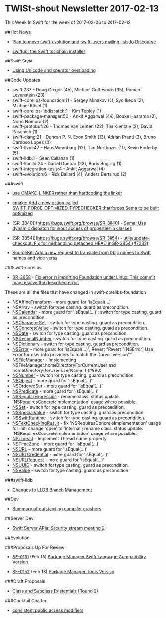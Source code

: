 # TWISt-shout Newsletter 2017-02-13
This Week In Swift for the week of 2017-02-06 to 2017-02-12

##Hot News

* [Plan to move swift-evolution and swift-users	mailing lists to Discourse](https://lists.swift.org/pipermail/swift-evolution/Week-of-Mon-20170206/031657.html)

* [swiftup: the Swift toolchain installer](https://lists.swift.org/pipermail/swift-users/Week-of-Mon-20170206/004653.html)

##Swift Style

* [Using Unicode and operator overloading](https://github.com/hexdreamer/hexdreamsCocoa/blob/master/Sources/CoreGraphics/CGContextExtensions.swift)

##Code Updates

* swift:237 - Doug Gregor (45), Michael Gottesman (35), Roman Levenstein (23)
* swift-corelibs-foundation:11 - Sergey Minakov (6), Syo Ikeda (2), Michael Kösel (1)
* swift-corelibs-libdispatch:1 - Kim Topley (1)
* swift-package-manager:50 - Ankit Aggarwal (44), Bouke Haarsma (2), Norio Nomura (2)
* swift-protobuf:26 - Thomas Van Lenten (22), Tim Kientzle (2), David Paschich (1)
* swift-clang:21 - Duncan P. N. Exon Smith (13), Adrian Prantl (3), Bruno Cardoso Lopes (3)
* swift-llvm:47 - Hans Wennborg (12), Tim Northover (11), Kevin Enderby (5)
* swift-lldb:1 - Sean Callanan (1)
* swift-llbuild:24 - Daniel Dunbar (23), Boris Bügling (1)
* swift-integration-tests:4 - Ankit Aggarwal (4)
* swift-evolution:6 - Rick Ballard (4), Anders Bertelrud (2)

###swift

* [use CMAKE_LINKER rather than hardcoding the linker](http://github.com/apple/swift/commit/b80553b9a18975c6a81b409188de92b23b621491)

* [cmake: Add a new option called SWIFT_FORCE_OPTIMIZED_TYPECHECKER that forces Sema to be built optimized](http://github.com/apple/swift/commit/faacdd911b06cbcfd2186a9a07ee31eac663726b)

* [SR-3840])(https://bugs.swift.org/browse/SR-3840) - [Sema: Use dynamic dispatch for inout access of properties in classes](http://github.com/apple/swift/commit/06de5d70c15e5d0dd7f084d3c672421d4ac46e3d)

* [SR-3854])(https://bugs.swift.org/browse/SR-3854) - [utils/update-checkout: Fix for mishandling detached HEAD in SR-3854 (#7232)](http://github.com/apple/swift/commit/03125798f8cc22cd47a9eca52c1a33dcbd15f679)

* [SourceKit: Add a new request to translate from Objc names to Swift names and vice versa](http://github.com/apple/swift/commit/b32424953e29862296d90e2f657c453fa3cfc77f)
  
###swift-corelibs

* [SR-3658](https://bugs.swift.org/browse/SR-3658) - [Fix error in importing Foundation under Linux. This commit may resolve the described error.](http://github.com/apple/swift-corelibs-foundation/commit/727e892e83c1b1fc8d2a596e44111f66e8632ad0)

These are all the files that have changed in swift-corelibs-foundation

* [NSAffineTransform](https://github.com/apple/swift-corelibs-foundation/commits/master/Foundation/NSAffineTransform.swift) - more guard for 'isEqual(...)'
* [NSArray](https://github.com/apple/swift-corelibs-foundation/commits/master/Foundation/NSArray.swift) - switch for type casting. guard as precondition.
* [NSCalendar](https://github.com/apple/swift-corelibs-foundation/commits/master/Foundation/NSCalendar.swift) - more guard for 'isEqual(...)'; switch for type casting. guard as precondition.
* [NSCharacterSet](https://github.com/apple/swift-corelibs-foundation/commits/master/Foundation/NSCharacterSet.swift) - switch for type casting. guard as precondition.
* [NSConcreteValue](https://github.com/apple/swift-corelibs-foundation/commits/master/Foundation/NSConcreteValue.swift) - switch for type casting. guard as precondition.
* [NSDate](https://github.com/apple/swift-corelibs-foundation/commits/master/Foundation/NSDate.swift) - switch for type casting. guard as precondition.
* [NSDecimalNumber](https://github.com/apple/swift-corelibs-foundation/commits/master/Foundation/NSDecimalNumber.swift) - switch for type casting. guard as precondition.
* [NSDictionary](https://github.com/apple/swift-corelibs-foundation/commits/master/Foundation/NSDictionary.swift) - switch for type casting. guard as precondition.
* [NSError](https://github.com/apple/swift-corelibs-foundation/commits/master/Foundation/NSError.swift) - more guard for 'isEqual(...)'; Revert "Revert "[NSError] Use Error for user info providers to match the Darwin version""
* [NSFileManager](https://github.com/apple/swift-corelibs-foundation/commits/master/Foundation/NSFileManager.swift) - Implementing NSFileManager.homeDirectoryForCurrentUser and homeDirectory(forUser userName: ) (#860)
* [NSNumber](https://github.com/apple/swift-corelibs-foundation/commits/master/Foundation/NSNumber.swift) - switch for type casting. guard as precondition.
* [NSObject](https://github.com/apple/swift-corelibs-foundation/commits/master/Foundation/NSObject.swift) - more guard for 'isEqual(...)'
* [NSOrderedSet](https://github.com/apple/swift-corelibs-foundation/commits/master/Foundation/NSOrderedSet.swift) - more guard for 'isEqual(...)'
* [NSPredicate](https://github.com/apple/swift-corelibs-foundation/commits/master/Foundation/NSPredicate.swift) - more guard for 'isEqual(...)'
* [NSRegularExpression](https://github.com/apple/swift-corelibs-foundation/commits/master/Foundation/NSRegularExpression.swift) - rename class. status update. 'NSRequiresConcreteImplementation' usage where possible.
* [NSSet](https://github.com/apple/swift-corelibs-foundation/commits/master/Foundation/NSSet.swift) - switch for type casting. guard as precondition.
* [NSSpecialValue](https://github.com/apple/swift-corelibs-foundation/commits/master/Foundation/NSSpecialValue.swift) - switch for type casting. guard as precondition.
* [NSSwiftRuntime](https://github.com/apple/swift-corelibs-foundation/commits/master/Foundation/NSSwiftRuntime.swift) - switch for type casting. guard as precondition.
* [NSTextCheckingResult](https://github.com/apple/swift-corelibs-foundation/commits/master/Foundation/NSTextCheckingResult.swift) - fix 'NSRequiresConcreteImplementation' usage for init; change 'open' to 'internal'; rename class. status update. 'NSRequiresConcreteImplementation' usage where possible.
* [NSThread](https://github.com/apple/swift-corelibs-foundation/commits/master/Foundation/NSThread.swift) - Implement Thread name property
* [NSTimeZone](https://github.com/apple/swift-corelibs-foundation/commits/master/Foundation/NSTimeZone.swift) - more guard for 'isEqual(...)'
* [NSURL](https://github.com/apple/swift-corelibs-foundation/commits/master/Foundation/NSURL.swift) - more guard for 'isEqual(...)'
* [NSURLCredential](https://github.com/apple/swift-corelibs-foundation/commits/master/Foundation/NSURLCredential.swift) - more guard for 'isEqual(...)'
* [NSURLRequest](https://github.com/apple/swift-corelibs-foundation/commits/master/Foundation/NSURLRequest.swift) - more guard for 'isEqual(...)'
* [NSUUID](https://github.com/apple/swift-corelibs-foundation/commits/master/Foundation/NSUUID.swift) - switch for type casting. guard as precondition.
* [NSValue](https://github.com/apple/swift-corelibs-foundation/commits/master/Foundation/NSValue.swift) - switch for type casting. guard as precondition.

###swift-lldb

* [Changes to LLDB Branch Management](https://lists.swift.org/pipermail/swift-dev/Week-of-Mon-20170206/004048.html)

##Dev

* [Summary of outstanding compiler crashers](https://lists.swift.org/pipermail/swift-dev/Week-of-Mon-20170206/004057.html)

##Server Dev

* [Swift Server APIs: Security stream meeting 2](https://github.com/gtaban/work-group/blob/2da487e184d17c0ff8d1667ea83ab9438ce98a93/meetings/security/2017-02-06/minutes.md)

##Evolution

###Proposals Up For Review

* [SE-0151](https://github.com/apple/swift-evolution/blob/master/proposals/0151-package-manager-swift-language-compatibility-version.md) (Feb 13) [Package Manager Swift Language	Compatibility Version](https://lists.swift.org/pipermail/swift-evolution/Week-of-Mon-20170206/031606.html)

* [SE-0152](https://github.com/apple/swift-evolution/blob/master/proposals/0152-package-manager-tools-version.md) (Feb 13) [Package Manager Tools Version](https://lists.swift.org/pipermail/swift-evolution/Week-of-Mon-20170206/031607.html)
  
###Draft Proposals

* [Class and Subclass Existentials (Round 2)](https://lists.swift.org/pipermail/swift-evolution/Week-of-Mon-20170206/031514.html)

###Cocktail Chatter

* [consistent public access modifiers](https://lists.swift.org/pipermail/swift-evolution/Week-of-Mon-20170206/031653.html)
